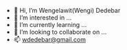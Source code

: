 - 👋 Hi, I’m Wengelawit(Wengi) Dedebar
- 👀 I’m interested in ...
- 🌱 I’m currently learning ...
- 💞️ I’m looking to collaborate on ...
- 📫 wdedebar@gmail.com
<!---
wengio3/wengio3 is a ✨ special ✨ repository because its `README.md` (this file) appears on your GitHub profile.
You can click the Preview link to take a look at your changes.
--->
